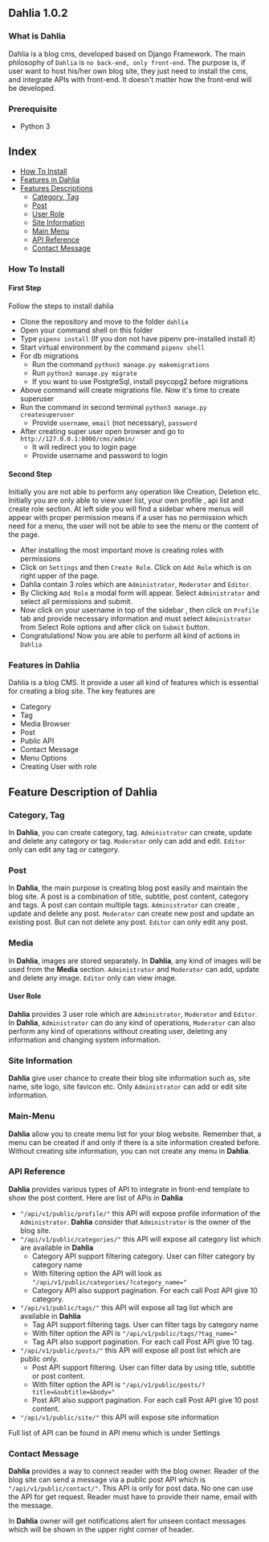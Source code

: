 ## Dahlia 1.0.2

### What is Dahlia
Dahlia is a blog cms, developed based on Django Framework. The main philosophy of `Dahlia` is `no back-end, only front-end`. The purpose is, if user want to host his/her own blog site, they just need to install the cms, and integrate APIs with front-end. It doesn't matter how the front-end will be developed. 

### Prerequisite
* Python 3

## Index

* [How To Install](https://github.com/farhapartex/dahlia#how-to-install)
* [Features in Dahlia](https://github.com/farhapartex/dahlia#features-in-dahlia)
* [Features Descriptions](https://github.com/farhapartex/dahlia#description-of-features-in-dahlia)
  * [Category, Tag](https://github.com/farhapartex/dahlia#category-tag)
  * [Post](https://github.com/farhapartex/dahlia#post)
  * [User Role](https://github.com/farhapartex/dahlia#user-role)
  * [Site Information](https://github.com/farhapartex/dahlia#site-information)
  * [Main Menu](https://github.com/farhapartex/dahlia#main-menu)
  * [API Reference](https://github.com/farhapartex/dahlia#api-refrence)
  * [Contact Message](https://github.com/farhapartex/dahlia#contact-message)
  

### How To Install

#### First Step
Follow the steps to install dahlia

* Clone the repository and move to the folder `dahlia`
* Open your command shell on this folder
* Type `pipenv install` (If you don not have pipenv pre-installed install it)
* Start virtual environment by the command `pipenv shell`
* For db migrations
  * Run the command `python3 manage.py makemigrations`
  * Run `python3 manage.py migrate`
  * If you want to use PostgreSql, install psycopg2 before migrations
* Above command will create migrations file. Now it's time to create superuser
* Run the command in second terminal `python3 manage.py createsuperuser`
  * Provide `username`, `email` (not necessary), `password` 
* After creating super user open browser and go to `http://127.0.0.1:8000/cms/admin/`
  * It will redirect you to login page
  * Provide username and password to login

#### Second Step
Initially you are not able to perform any operation like Creation, Deletion etc. Initially you are only able to view user list, your own profile , api list and create role section. At left side you will find a sidebar where menus will appear with proper permission means if a user has no permission which need for a menu, the user will not be able to see the menu or the content of the page.

* After installing the most important move is creating roles with permissions
* Click on `Settings` and then `Create Role`. Click on `Add Role` which is on right upper of the page. 
* Dahlia contain 3 roles which are `Administrator`, `Moderator` and `Editor`.
* By Clicking `Add Role` a modal form will appear. Select `Administrator` and select all permissions and submit. 
* Now click on your username in top of the sidebar , then click on `Profile` tab and provide necessary information and must select `Administrator` from Select Role options and after click on `Submit` button.
* Congratulations! Now you are able to perform all kind of actions in `Dahlia`

### Features in Dahlia

Dahlia is a blog CMS. It provide a user all kind of features which is essential for creating a blog site. The key features are
* Category
* Tag
* Media Browser
* Post
* Public API
* Contact Message
* Menu Options
* Creating User with role

## Feature Description of Dahlia

### Category, Tag
In **Dahlia**, you can create category, tag. `Administrator` can create, update and delete any category or tag. `Moderator` only can add and edit. `Editor` only can edit any tag or category.

### Post
In **Dahlia**, the main purpose is creating blog post easily and maintain the blog site. A post is a combination of title, subtitle, post content, category and tags. A post can contain multiple tags. `Administrator` can create , update and delete any post. `Moderator` can create new post and update an existing post. But can not delete any post. `Editor` can only edit any post.

### Media
In **Dahlia**, images are stored separately. In **Dahlia**, any kind of images will be used from the **Media** section. `Administrator` and `Moderator` can add, update and delete any image. `Editor` only can view image.

#### User Role
**Dahlia** provides 3 user role which are `Administrator`, `Moderator` and `Editor`. In **Dahlia**, `Administrator` can do any kind of operations, `Moderator` can also perform any kind of operations without creating user, deleting any information and changing system information.

### Site Information
**Dahlia** give user chance to create their blog site information such as, site name, site logo, site favicon etc. Only `Administrator` can add or edit site information.

### Main-Menu
**Dahlia** allow you to create menu list for your blog website. Remember that, a menu can be created if and only if there is a site information created before. Without creating site information, you can not create any menu in **Dahlia**.

### API Reference
**Dahlia** provides various types of API to integrate in front-end template to show the post content. Here are list of APis in **Dahlia**

* `"/api/v1/public/profile/"` this API will expose profile information of the `Administrator`. **Dahlia** consider that `Administrator` is the owner of the blog site.
* `"/api/v1/public/categories/"` this API will expose all category list which are available in **Dahlia**
  * Category API support filtering category. User can filter category by category name
  * With filtering option the API will look as `"/api/v1/public/categories/?category_name="`
  * Category API also support pagination. For each call Post API give 10 category.
* `"/api/v1/public/tags/"` this API will expose all tag list which are available in **Dahlia**
  * Tag API support filtering tags. User can filter tags by category name
  * With filter option the API is `"/api/v1/public/tags/?tag_name="`
  * Tag API also support pagination. For each call Post API give 10 tag.
* `"/api/v1/public/posts/"` this API will expose all post list which are public only.
  * Post API support filtering. User can filter data by using title, subtitle or post content.
  * With filter option the API is `"/api/v1/public/posts/?title=&subtitle=&body="`
  * Post API also support pagination. For each call Post API give 10 post content.
* `"/api/v1/public/site/"` this API will expose site information

Full list of API can be found in API menu which is under Settings

### Contact Message
**Dahlia** provides a way to connect reader with the blog owner. Reader of the blog site can send a message via a public post API which is `"/api/v1/public/contact/"`. This API is only for post data. No one can use the API for get request. Reader must have to provide their name, email with the message. 

In **Dahlia** owner will get notifications alert for unseen contact messages which will be shown in the upper right corner of header.
